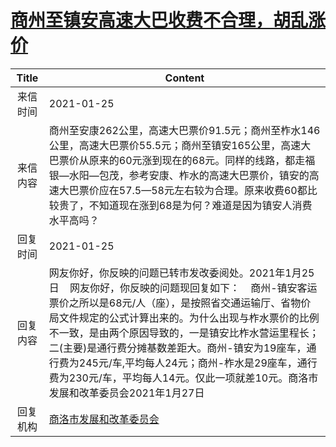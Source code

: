# <a href="http://www.shangluo.gov.cn/zmhd/ldxxxx.jsp?urltype=leadermail.LeaderMailContentUrl&wbtreeid=1112&leadermailid=6854">商州至镇安高速大巴收费不合理，胡乱涨价</a>
| Title |                                                                                                                           Content                                                                                                                            |
|:-----:|--------------------------------------------------------------------------------------------------------------------------------------------------------------------------------------------------------------------------------------------------------------|
| 来信时间  | 2021-01-25                                                                                                                                                                                                                                                   |
| 来信内容  | 商州至安康262公里，高速大巴票价91.5元；商州至柞水146公里，高速大巴票价55.5元；商州至镇安165公里，高速大巴票价从原来的60元涨到现在的68元。同样的线路，都走福银—水阳—包茂，参考安康、柞水的高速大巴票价，镇安的高速大巴票价应在57.5—58元左右较为合理。原来收费60都比较贵了，不知道现在涨到68是为何？难道是因为镇安人消费水平高吗？                                                                            |
| 回复时间  | 2021-01-25                                                                                                                                                                                                                                                   |
| 回复内容  | 网友你好，你反映的问题已转市发改委阅处。2021年1月25日    网友你好，你反映的问题现回复如下：    商州-镇安客运票价之所以是68元/人（座），是按照省交通运输厅、省物价局文件规定的公式计算出来的。为什么出现与柞水票价的比例不一致，是由两个原因导致的，一是镇安比柞水营运里程长；二(主要)是通行费分摊基数差距大。商州-镇安为19座车，通行费为245元/车,平均每人24元；商州-柞水是29座车，通行费为230元/车，平均每人14元。仅此一项就差10元。商洛市发展和改革委员会2021年1月27日 |
| 回复机构  | <a href="../../categories/agencies/商洛市发展和改革委员会.md">商洛市发展和改革委员会</a>                                                                                                                                                                                           |